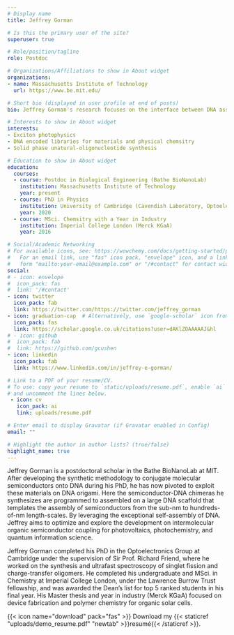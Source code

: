 ```yaml
---
# Display name
title: Jeffrey Gorman

# Is this the primary user of the site?
superuser: true

# Role/position/tagline
role: Postdoc 

# Organizations/Affiliations to show in About widget
organizations:
- name: Massachusetts Institute of Technology
  url: https://www.be.mit.edu/

# Short bio (displayed in user profile at end of posts)
bio: Jeffrey Gorman's research focuses on the interface between DNA assembly and organic semiconductor photophysics.

# Interests to show in About widget
interests:
- Exciton photophysics
- DNA encoded libraries for materials and physical chemsitry
- Solid phase unatural-oligonucleotide synthesis

# Education to show in About widget
education:
  courses:
  - course: Postdoc in Biological Engineering (Bathe BioNanoLab)
    institution: Massachusetts Institute of Technology
    year: present
  - course: PhD in Physics
    institution: University of Cambridge (Cavendish Laboratory, Optoelectronics Group)
    year: 2020
  - course: MSci. Chemsitry with a Year in Industry
    institution: Imperial College London (Merck KGaA)
    year: 2016

# Social/Academic Networking
# For available icons, see: https://wowchemy.com/docs/getting-started/page-builder/#icons
#   For an email link, use "fas" icon pack, "envelope" icon, and a link in the
#   form "mailto:your-email@example.com" or "/#contact" for contact widget.
social:
# - icon: envelope
#  icon_pack: fas
#  link: '/#contact'
- icon: twitter
  icon_pack: fab
  link: https://twitter.com/https://twitter.com/jeffrey_gorman
- icon: graduation-cap  # Alternatively, use `google-scholar` icon from `ai` icon pack
  icon_pack: fas
  link: https://scholar.google.co.uk/citations?user=dAKlZOAAAAAJ&hl
# - icon: github
#  icon_pack: fab
#  link: https://github.com/gcushen
- icon: linkedin
  icon_pack: fab
  link: https://www.linkedin.com/in/jeffrey-e-gorman/

# Link to a PDF of your resume/CV.
# To use: copy your resume to `static/uploads/resume.pdf`, enable `ai` icons in `params.toml`, 
# and uncomment the lines below.
 - icon: cv
   icon_pack: ai
   link: uploads/resume.pdf

# Enter email to display Gravatar (if Gravatar enabled in Config)
email: ""

# Highlight the author in author lists? (true/false)
highlight_name: true
---
```


Jeffrey Gorman is a postdoctoral scholar in the Bathe BioNanoLab at MIT. After developing the synthetic methodology to conjugate molecular semiconductors onto DNA during his PhD, he has now pivoted to exploit these materials on DNA origami. Here the semiconductor-DNA chimeras he synthesizes are programmed to assembled on a large DNA scaffold that templates the assembly of semiconductors from the sub-nm to hundreds-of-nm length-scales. By leveraging the exceptional self-assembly of DNA. Jeffrey aims to optimize and explore the development on intermolecular organic semiconductor coupling for photovoltaics, photochemistry, and quantum information science. 

Jeffrey Gorman completed his PhD in the Optoelectronics Group at Cambridge under the supervision of Sir Prof. Richard Friend, where he worked on the synthesis and ultrafast spectroscopy of singlet fission and charge-transfer oligomers. He completed his undergraduate and MSci. in Chemistry at Imperial College London, under the Lawrence Burrow Trust fellowship, and was awarded the Dean’s list for top 5 ranked students in his final year. His Master thesis and year in industry (Merck KGaA) focused on device fabrication and polymer chemistry for organic solar cells.

{{< icon name="download" pack="fas" >}} Download my {{< staticref "uploads/demo_resume.pdf" "newtab" >}}resumé{{< /staticref >}}.
